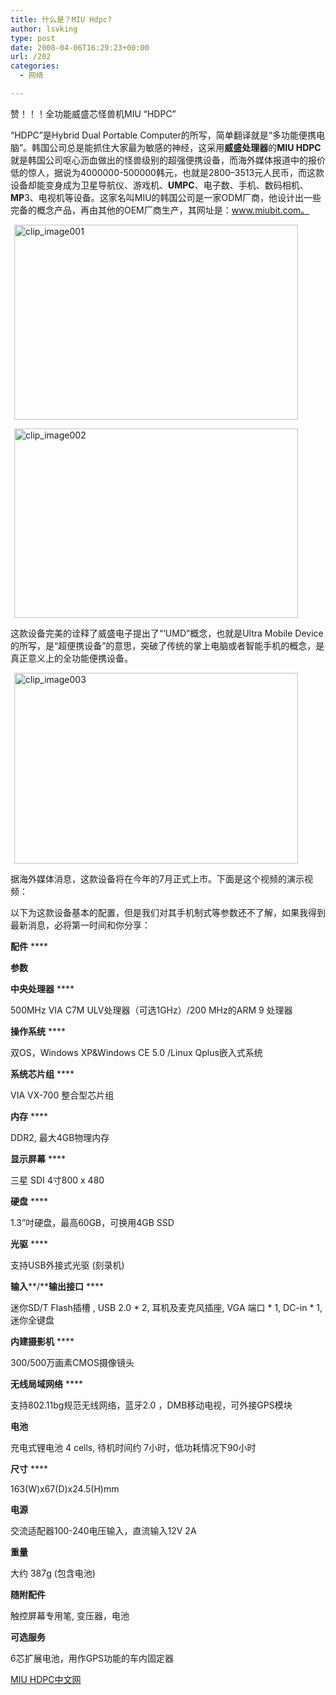 ```yaml
---
title: 什么是？MIU Hdpc?
author: lsvking
type: post
date: 2008-04-06T16:29:23+00:00
url: /202
categories:
  - 网络

---
```

赞！！！全功能威盛芯怪兽机MIU “HDPC”

“HDPC”是Hybrid Dual Portable Computer的所写，简单翻译就是“多功能便携电脑”。韩国公司总是能抓住大家最为敏感的神经，这采用**威盛处理器**的**MIU HDPC**就是韩国公司呕心沥血做出的怪兽级别的超强便携设备，而海外媒体报道中的报价低的惊人，据说为4000000-500000韩元，也就是2800&#8211;3513元人民币，而这款设备却能变身成为卫星导航仪、游戏机、**UMPC**、电子数、手机、数码相机、**MP**3、电视机等设备。这家名叫MIU的韩国公司是一家ODM厂商，他设计出一些完备的概念产品，再由其他的OEM厂商生产，其网址是：www.miubit.com。

[<img style="border-top-width: 0px; border-left-width: 0px; border-bottom-width: 0px; border-right-width: 0px" src="http://www.lsvking.com/wp-content/uploads/2008/04/windowslivewritermiuhdpc-d962clip-image001-thumb1.jpg" border="0" alt="clip_image001" hspace="6" width="454" height="312" />][1]

[<img style="border-top-width: 0px; border-left-width: 0px; border-bottom-width: 0px; border-right-width: 0px" src="http://www.lsvking.com/wp-content/uploads/2008/04/windowslivewritermiuhdpc-d962clip-image002-thumb1.jpg" border="0" alt="clip_image002" hspace="6" width="454" height="303" />][2]

这款设备完美的诠释了威盛电子提出了“‘UMD”概念，也就是Ultra Mobile Device的所写，是“超便携设备”的意思，突破了传统的掌上电脑或者智能手机的概念，是真正意义上的全功能便携设备。

[<img style="border-top-width: 0px; border-left-width: 0px; border-bottom-width: 0px; border-right-width: 0px" src="http://www.lsvking.com/wp-content/uploads/2008/04/windowslivewritermiuhdpc-d962clip-image003-thumb1.jpg" border="0" alt="clip_image003" hspace="6" width="454" height="305" />][3]
  
据海外媒体消息，这款设备将在今年的7月正式上市。下面是这个视频的演示视频：

<div id="scid:53357c8b-5919-4e32-8c25-305d27c17a37:b471c457-0f99-4f23-bac0-92b2089d373b" class="wlWriterSmartContent" style="padding-right: 0px; display: inline; padding-left: 0px; float: none; padding-bottom: 0px; margin: 0px; padding-top: 0px">
</div>

以下为这款设备基本的配置，但是我们对其手机制式等参数还不了解，如果我得到最新消息，必将第一时间和你分享：

**配件** ****

**参数**

**中央处理器** ****

500MHz VIA C7M ULV处理器（可选1GHz）/200 MHz的ARM 9 处理器

**操作系统** ****

双OS，Windows XP&Windows CE 5.0 /Linux Qplus嵌入式系统

**系统芯片组** ****

VIA VX-700 整合型芯片组

**内存** ****

DDR2, 最大4GB物理内存

**显示屏幕** ****

三星 SDI 4寸800 x 480

**硬盘** ****

1.3”吋硬盘，最高60GB，可换用4GB SSD

**光驱** ****

支持USB外接式光驱 (刻录机)

**输入****/****输出接口** ****

迷你SD/T Flash插槽 , USB 2.0 \* 2, 耳机及麦克风插座, VGA 端口 \* 1, DC-in * 1,迷你全键盘

**内建摄影机** ****

300/500万画素CMOS摄像镜头

**无线局域网络** ****

支持802.11bg规范无线网络，蓝牙2.0 ，DMB移动电视，可外接GPS模块

**电池**

充电式锂电池 4 cells, 待机时间约 7小时，低功耗情况下90小时

**尺寸** ****

163(W)x67(D)x24.5(H)mm

**电源**

交流适配器100-240电压输入，直流输入12V 2A

**重量**

大约 387g (包含电池)

**随附配件**

触控屏幕专用笔, 变压器，电池

**可选服务**

6芯扩展电池，用作GPS功能的车内固定器

<a href="http://miuhdpc.cn" target="_blank">MIU HDPC中文网</a>

 [1]: http://www.lsvking.com/wp-content/uploads/2008/04/windowslivewritermiuhdpc-d962clip-image001-21.jpg
 [2]: http://www.lsvking.com/wp-content/uploads/2008/04/windowslivewritermiuhdpc-d962clip-image002-21.jpg
 [3]: http://www.lsvking.com/wp-content/uploads/2008/04/windowslivewritermiuhdpc-d962clip-image003-21.jpg